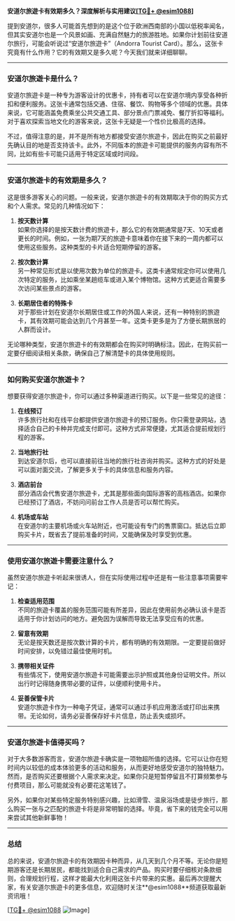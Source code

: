 **安道尔旅遊卡有效期多久？深度解析与实用建议[[TG💪+ @esim1088](https://t.me/s/esim1088)]**

提到安道尔，很多人可能首先想到的是这个位于欧洲西南部的小国以低税率闻名，但其实安道尔也是一个风景如画、充满自然魅力的旅游胜地。如果你计划前往安道尔旅行，可能会听说过“安道尔旅遊卡”（Andorra Tourist Card）。那么，这张卡究竟有什么作用？它的有效期又是多久呢？今天我们就来详细聊聊。

---

### 安道尔旅遊卡是什么？

安道尔旅遊卡是一种专为游客设计的优惠卡，持有者可以在安道尔境内享受各种折扣和便利服务。这张卡通常包括交通、住宿、餐饮、购物等多个领域的优惠。具体来说，它可能涵盖免费乘坐公共交通工具、部分景点门票减免、餐厅折扣等福利。对于喜欢探索当地文化的游客来说，这张卡无疑是一个性价比极高的选择。

不过，值得注意的是，并不是所有地方都接受安道尔旅遊卡，因此在购买之前最好先确认目的地是否支持该卡。此外，不同版本的旅遊卡可能提供的服务内容有所不同，比如有些卡可能只适用于特定区域或时间段。

---

### 安道尔旅遊卡的有效期是多久？

这是很多游客关心的问题。一般来说，安道尔旅遊卡的有效期取决于你的购买方式和个人需求。常见的几种情况如下：

1. **按天数计算**  
   如果你选择的是按天数计费的旅遊卡，那么它的有效期通常是7天、10天或者更长的时间。例如，一张为期7天的旅遊卡意味着你在接下来的一周内都可以使用这些服务。这种类型的卡片适合短期停留的游客。

2. **按次数计算**  
   另一种常见形式是以使用次数为单位的旅遊卡。这类卡通常规定你可以使用几次特定的服务，比如乘坐某趟缆车或进入某个博物馆。这种方式更适合需要多次访问某些景点的游客。

3. **长期居住者的特殊卡**  
   对于那些计划在安道尔长期居住或工作的外国人来说，还有一种特别的旅遊卡，其有效期可能会达到几个月甚至一年。这类卡更多是为了方便长期旅居的人群而设计。

无论哪种类型，安道尔旅遊卡的有效期都会在购买时明确标注。因此，在购买前一定要仔细阅读相关条款，确保自己了解清楚卡的具体使用规则。

---

### 如何购买安道尔旅遊卡？

想要获得安道尔旅遊卡，你可以通过多种渠道进行购买。以下是一些常见的途径：

1. **在线预订**  
   许多旅行社和在线平台都提供安道尔旅遊卡的预订服务。你只需登录网站，选择适合自己的卡种并完成支付即可。这种方式非常便捷，尤其适合提前规划行程的游客。

2. **当地旅行社**  
   到达安道尔后，也可以直接前往当地的旅行社咨询并购买。这种方式的好处是可以面对面交流，了解更多关于卡的具体信息和服务内容。

3. **酒店前台**  
   部分酒店会代售安道尔旅遊卡，尤其是那些面向国际游客的高档酒店。如果你已经预订了酒店，不妨问问前台工作人员是否可以帮忙购买。

4. **机场或车站**  
   在安道尔的主要机场或火车站附近，也可能设有专门的售票窗口。抵达后立即购买卡片，既省去了提前准备的时间，又能确保及时享受到优惠。

---

### 使用安道尔旅遊卡需要注意什么？

虽然安道尔旅遊卡听起来很诱人，但在实际使用过程中还是有一些注意事项需要牢记：

1. **检查适用范围**  
   不同的旅遊卡覆盖的服务范围可能有所差异，因此在使用前务必确认该卡是否适用于你计划访问的地方。避免因为误解而导致无法享受应有的优惠。

2. **留意有效期**  
   无论是按天数还是按次数计算的卡片，都有明确的有效期限。一定要提前做好时间安排，以免错过最佳使用时机。

3. **携带相关证件**  
   有些情况下，使用安道尔旅遊卡可能需要出示护照或其他身份证明文件。所以出行时记得随身携带必要的证件，以便顺利使用卡片。

4. **妥善保管卡片**  
   安道尔旅遊卡作为一种电子凭证，通常可以通过手机应用激活或打印出来携带。无论如何，请务必妥善保存好卡片信息，防止丢失或损坏。

---

### 安道尔旅遊卡值得买吗？

对于大多数游客而言，安道尔旅遊卡确实是一项物超所值的选择。它可以让你在短时间内以较低的成本体验更多的活动和服务，从而更好地感受安道尔的独特魅力。然而，是否购买还要根据个人需求来决定。如果你只是短暂停留且不打算频繁参与付费项目，那么可能就没有必要花这笔钱了。

另外，如果你对某些特定服务特别感兴趣，比如滑雪、温泉浴场或是徒步旅行，那么购买一张与之匹配的旅遊卡将是非常明智的选择。毕竟，省下来的钱完全可以用来尝试其他新鲜事物！

---

### 总结

总的来说，安道尔旅遊卡的有效期因卡种而异，从几天到几个月不等。无论你是短期游客还是长期居民，都能找到适合自己需求的产品。购买时要仔细核对条款细则，合理规划行程，这样才能最大化利用这张卡片带来的实惠。最后再次提醒大家，有关安道尔旅遊卡的更多信息，欢迎随时关注**@esim1088**频道获取最新资讯哦！

[[TG💪+ @esim1088](https://t.me/s/esim1088) ![Image](https://i.postimg.cc/4NQfJmqS/Snipaste-2025-05-13-00-14-12.png)]